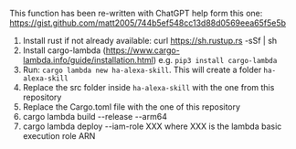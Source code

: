 This function has been re-written with ChatGPT help form this one: https://gist.github.com/matt2005/744b5ef548cc13d88d0569eea65f5e5b


1. Install rust if not already available: curl https://sh.rustup.rs -sSf | sh
2. Install cargo-lambda (https://www.cargo-lambda.info/guide/installation.html) e.g. `pip3 install cargo-lambda`
3. Run: `cargo lambda new ha-alexa-skill`. This will create a folder `ha-alexa-skill`
4. Replace the src folder inside `ha-alexa-skill` with the one from this repository
5. Replace the Cargo.toml file with the one of this repository
6. cargo lambda build --release --arm64 
7. cargo lambda deploy --iam-role XXX where XXX is the lambda basic execution role ARN